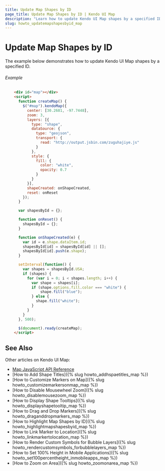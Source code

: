 ```yaml
---
title: Update Map Shapes by ID
page_title: Update Map Shapes by ID | Kendo UI Map
description: "Learn how to update Kendo UI Map shapes by a specified ID."
slug: howto_updatemapshapesbyid_map
---
```


# Update Map Shapes by ID

The example below demonstrates how to update Kendo UI Map shapes by a specified ID.

###### Example

```html
    <div id="map"></div>
    <script>
      function createMap() {
        $("#map").kendoMap({
          center: [30.2681, -97.7448],
          zoom: 3,
          layers: [{
            type: "shape",
            dataSource: {
              type: "geojson",
              transport: {
                read: "http://output.jsbin.com/zuguhajiye.js"
              }
            },
            style: {
              fill: {
                color: "white",
                opacity: 0.7
              }
            }
          }],
          shapeCreated: onShapeCreated,
          reset: onReset
        });
      }

      var shapesById = {};

      function onReset() {
        shapesById = {};
      }

      function onShapeCreated(e) {
        var id = e.shape.dataItem.id;
        shapesById[id] = shapesById[id] || [];        
        shapesById[id].push(e.shape);
      }

      setInterval(function() {
        var shapes = shapesById.USA;
        if (shapes) {
          for (var i = 0; i < shapes.length; i++) {
            var shape = shapes[i];
            if (shape.options.fill.color === "white") {
            	shape.fill("blue");
            } else {
              shape.fill("white");
            }
          }
        }
      }, 500);

      $(document).ready(createMap);
    </script>
```

## See Also

Other articles on Kendo UI Map:

* [Map JavaScript API Reference](/api/javascript/dataviz/ui/map)
* [How to Add Shape Titles]({% slug howto_addhspaetitles_map %})
* [How to Customize Markers on Map]({% slug howto_customizemarkersonmap_map %})
* [How to Disable Mousewheel Zoom]({% slug howto_disablemousezoom_map %})
* [How to Display Shape Tooltips]({% slug howto_displayshapetooltip_map %})
* [How to Drag and Drop Markers]({% slug howto_draganddropmarkers_map %})
* [How to Highlight Map Shapes by ID]({% slug howto_highlightmapshapesbyid_map %})
* [How to Link Marker to Location]({% slug howto_linkmarkertolocation_map %})
* [How to Render Custom Symbols for Bubble Layers]({% slug howto_rendercustomsymbols_forbubblelayers_map %})
* [How to Set 100% Height in Mobile Applications]({% slug howto_set100percentheight_inmobileapps_map %})
* [How to Zoom on Area]({% slug howto_zoomonarea_map %})

